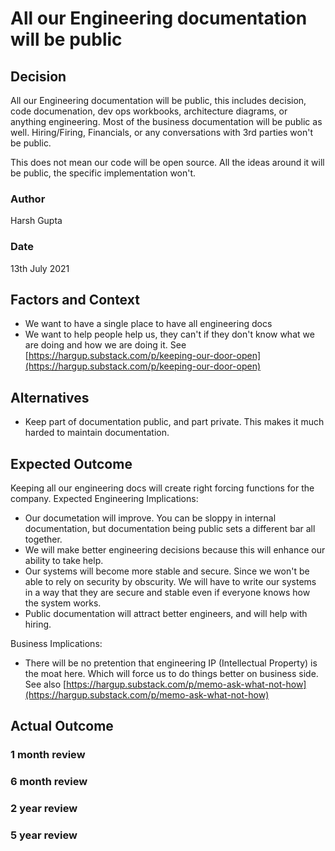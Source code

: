 # All our Engineering documentation will be public

## Decision

All our Engineering documentation will be public, this includes decision, code documenation, dev ops workbooks, architecture diagrams, or anything engineering. Most of the business documentation will be public as well. Hiring/Firing, Financials, or any conversations with 3rd parties won't be public.

This does not mean our code will be open source. All the ideas around it will be public, the specific implementation won't.

### Author

Harsh Gupta

### Date

13th July 2021

## Factors and Context

* We want to have a single place to have all engineering docs
* We want to help people help us, they can't if they don't know what we are doing and how we are doing it. See [https://hargup.substack.com/p/keeping-our-door-open](https://hargup.substack.com/p/keeping-our-door-open)

## Alternatives

* Keep part of documentation public, and part private. This makes it much harded to maintain documentation.

## Expected Outcome

Keeping all our engineering docs will create right forcing functions for the company. Expected Engineering Implications:

* Our documetation will improve. You can be sloppy in internal documentation, but documentation being public sets a different bar all together.
* We will make better engineering decisions because this will enhance our ability to take help.
* Our systems will become more stable and secure. Since we won't be able to rely on security by obscurity. We will have to write our systems in a way that they are secure and stable even if everyone knows how the system works.
* Public documentation will attract better engineers, and will help with hiring.

Business Implications:

* There will be no pretention that engineering IP \(Intellectual Property\) is the moat here. Which will force us to do things better on business side. See also [https://hargup.substack.com/p/memo-ask-what-not-how](https://hargup.substack.com/p/memo-ask-what-not-how)

## Actual Outcome

### 1 month review

### 6 month review

### 2 year review

### 5 year review

